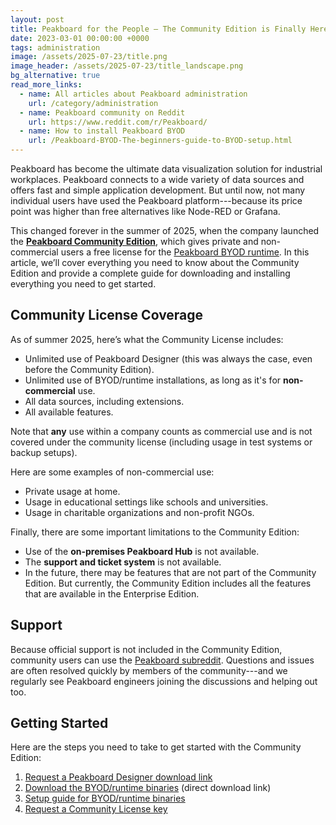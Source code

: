 ```yaml
---
layout: post
title: Peakboard for the People — The Community Edition is Finally Here
date: 2023-03-01 00:00:00 +0000
tags: administration
image: /assets/2025-07-23/title.png
image_header: /assets/2025-07-23/title_landscape.png
bg_alternative: true
read_more_links:
  - name: All articles about Peakboard administration
    url: /category/administration
  - name: Peakboard community on Reddit
    url: https://www.reddit.com/r/Peakboard/
  - name: How to install Peakboard BYOD
    url: /Peakboard-BYOD-The-beginners-guide-to-BYOD-setup.html
---
```

Peakboard has become the ultimate data visualization solution for industrial workplaces. Peakboard connects to a wide variety of data sources and offers fast and simple application development. But until now, not many individual users have used the Peakboard platform---because its price point was higher than free alternatives like Node-RED or Grafana.

This changed forever in the summer of 2025, when the company launched the [**Peakboard Community Edition**](https://www.peakboard.com/en/community-edition), which gives private and non-commercial users a free license for the [Peakboard BYOD runtime](https://www.peakboard.com/en/product/peakboard-byod). In this article, we’ll cover everything you need to know about the Community Edition and provide a complete guide for downloading and installing everything you need to get started.


## Community License Coverage

As of summer 2025, here’s what the Community License includes:

- Unlimited use of Peakboard Designer (this was always the case, even before the Community Edition).
- Unlimited use of BYOD/runtime installations, as long as it's for **non-commercial** use.
- All data sources, including extensions.
- All available features.

Note that **any** use within a company counts as commercial use and is not covered under the community license (including usage in test systems or backup setups).

Here are some examples of non-commercial use:
* Private usage at home.
* Usage in educational settings like schools and universities.
* Usage in charitable organizations and non-profit NGOs.

Finally, there are some important limitations to the Community Edition:
- Use of the **on-premises Peakboard Hub** is not available.
- The **support and ticket system** is not available.
- In the future, there may be features that are not part of the Community Edition. But currently, the Community Edition includes all the features that are available in the Enterprise Edition.


## Support

Because official support is not included in the Community Edition, community users can use the [Peakboard subreddit](https://www.reddit.com/r/Peakboard/). Questions and issues are often resolved quickly by members of the community---and we regularly see Peakboard engineers joining the discussions and helping out too.


## Getting Started

Here are the steps you need to take to get started with the Community Edition:
1. [Request a Peakboard Designer download link](https://www.peakboard.com/en/product/peakboard-designer#download)
1. [Download the BYOD/runtime binaries](https://peakboard.com/download/Peakboard/master/PeakboardRuntimeSetupUI.exe) (direct download link)
1. [Setup guide for BYOD/runtime binaries](https://how-to-dismantle-a-peakboard-box.com/Peakboard-BYOD-The-beginners-guide-to-BYOD-setup.html)
1. [Request a Community License key](https://www.peakboard.com/testing---page2)
